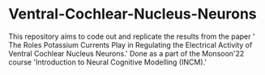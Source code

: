 # Ventral-Cochlear-Nucleus-Neurons
This repository aims to code out and replicate the results from the paper ' The Roles Potassium Currents Play in Regulating the Electrical Activity of Ventral Cochlear Nucleus Neurons.' Done as a part of the Monsoon'22 course 'Introduction to Neural Cognitive Modelling (INCM).'
